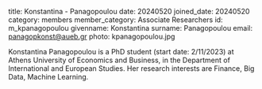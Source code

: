 title: Konstantina - Panagopoulou
date: 20240520
joined_date: 20240520
category: members
member_category: Associate Researchers
id: m_kpanagopoulou
givenname: Konstantina
surname: Panagopoulou
email: panagopkonst@aueb.gr
photo: kpanagopoulou.jpg


Konstantina Panagopoulou is a PhD student (start date: 2/11/2023) at Athens University of Economics and Business, in the Department of International and European Studies. Her research interests are Finance, Big Data, Machine Learning.
